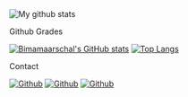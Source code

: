 <img align="center" src="https://github-readme-streak-stats.herokuapp.com?user=bimamaarschal&theme=vue-dark&hide_border=true&date_format=M%20j%5B%2C%20Y%5D" alt="My github stats" />


Github Grades

[![Bimamaarschal's GitHub stats](https://github-readme-stats.vercel.app/api?username=bimamaarschal&show_icons=true&hide_title=true&show_owner=true&theme=vue-dark&hide_border=true&date_format=M%20j%5B%2C%20Y%5D)](https://github.com/bimamaarschal/bimamaarschal)
[![Top Langs](https://github-readme-stats.vercel.app/api/top-langs/?username=bimamaarschal&langs_count=10&layout=compact&theme=vue-dark&hide_border=true&date_format=M%20j%5B%2C%20Y%5D)](https://github.com/bimamaarschal/bimamaarschal)

Contact

[<img alt="Github" src="https://img.shields.io/badge/instagram-%231DA1F2.svg?&style=for-the-badge&logo=instagram&logoColor=white" />](https://instagram.com/Bimamaarschal)  [<img alt="Github" src="https://img.shields.io/badge/linkedin-%231DA1F2.svg?&style=for-the-badge&logo=linkedin&logoColor=white" />](https://linkedin.com/Bimamaarschal) [<img alt="Github" src="https://img.shields.io/badge/whatsapp-%231DA1F2.svg?&style=for-the-badge&logo=whatsapp&logoColor=white" />](https://api.whatsapp.com/send?phone=628817885055&text=Halo%20Saya%20ingin%20menghubungimu%20Bima%20Maarschal.%20boleh%20langsung%20chat%20saya.)
